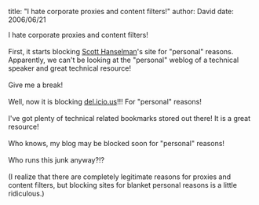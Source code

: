 
title: "I hate corporate proxies and content filters!"
author: David
date: 2006/06/21

I hate corporate proxies and content filters!<br><br>First, it starts blocking [Scott Hanselman](http://www.hanselman.com/blog/)'s site for "personal" reasons. Apparently, we can't be looking at the "personal" weblog of a technical speaker and great technical resource!<br><br>Give me a break!<br><br>Well, now it is blocking [del.icio.us](http://del.icio.us)!!! For "personal" reasons!<br><br>I've got plenty of technical related bookmarks stored out there! It is a great resource!<br><br>Who knows, my blog may be blocked soon for "personal" reasons!<br><br>Who runs this junk anyway?!?<br><br>(I realize that there are completely legitimate reasons for proxies and content filters, but blocking sites for blanket personal reasons is a little ridiculous.)<br>
